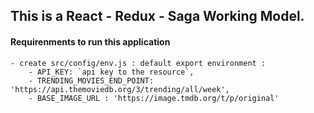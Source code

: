## This is a React - Redux - Saga Working Model.

#### Requirenments to run this application
    - create src/config/env.js : default export environment :
        - API_KEY: `api key to the resource`,
        - TRENDING_MOVIES_END_POINT: 'https://api.themoviedb.org/3/trending/all/week',
        - BASE_IMAGE_URL : 'https://image.tmdb.org/t/p/original'